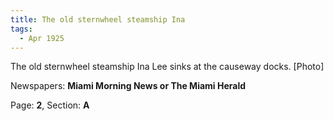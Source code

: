 ```yaml
---  
title: The old sternwheel steamship Ina  
tags:  
  - Apr 1925  
---  
```

  
The old sternwheel steamship Ina Lee sinks at the causeway docks. [Photo]  
  
Newspapers: **Miami Morning News or The Miami Herald**  
  
Page: **2**, Section: **A** 
